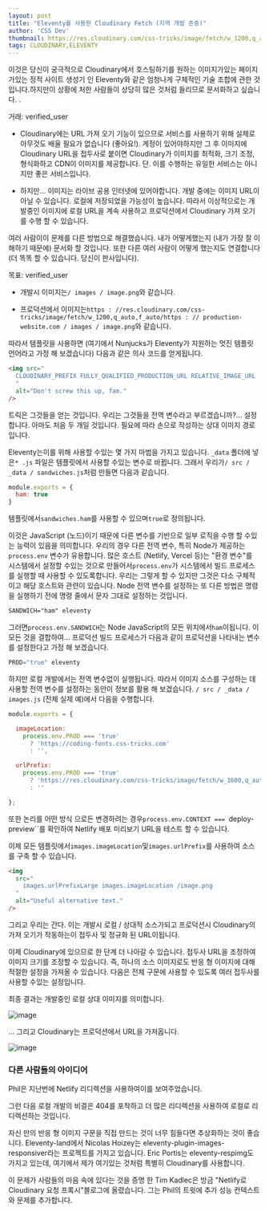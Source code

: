```yaml
---
layout: post
title: "Eleventy를 사용한 Cloudinary Fetch (지역 개발 존중)"
author: 'CSS Dev'
thumbnail: https://res.cloudinary.com/css-tricks/image/fetch/w_1200,q_auto,f_auto/https://css-tricks.com/wp-content/uploads/2020/11/eleventy-cloudinary.png
tags: CLOUDINARY,ELEVENTY
---
```



이것은 당신이 궁극적으로 Cloudinary에서 호스팅하기를 원하는 이미지가있는 페이지가있는 정적 사이트 생성기 인 Eleventy와 같은 엄청나게 구체적인 기술 조합에 관한 것입니다.하지만이 상황에 처한 사람들이 상당히 많은 것처럼 들리므로 문서화하고 싶습니다.
 .
 

거래:
 verified_user

- Cloudinary에는 URL 가져 오기 기능이 있으므로 서비스를 사용하기 위해 실제로 아무것도 배울 필요가 없습니다 (좋아요!).
 계정이 있어야하지만 그 후 이미지에 Cloudinary URL을 접두사로 붙이면 Cloudinary가 이미지를 최적화, 크기 조정, 형식화하고 CDN이 이미지를 제공합니다.
 단.
 이를 수행하는 유일한 서비스는 아니지만 좋은 서비스입니다.
 
- 하지만… 이미지는 라이브 공용 인터넷에 있어야합니다.
 개발 중에는 이미지 URL이 아닐 수 있습니다.
 로컬에 저장되었을 가능성이 높습니다.
 따라서 이상적으로는 개발중인 이미지에 로컬 URL을 계속 사용하고 프로덕션에서 Cloudinary 가져 오기를 수행 할 수 있습니다.
 

여러 사람이이 문제를 다른 방법으로 해결했습니다.
 내가 어떻게했는지 (내가 가장 잘 이해하기 때문에) 문서화 할 것입니다. 또한 다른 여러 사람이 어떻게 했는지도 연결합니다 (더 똑똑 할 수 있습니다. 당신이 판사입니다).
 

목표:
 verified_user

- 개발시 이미지는`/ images / image.png`와 같습니다.
 
- 프로덕션에서 이미지는`https : //res.cloudinary.com/css-tricks/image/fetch/w_1200,q_auto,f_auto/https : // production-website.com / images / image.png`와 같습니다.
 

따라서 템플릿을 사용하면 (여기에서 Nunjucks가 Eleventy가 지원하는 멋진 템플릿 언어라고 가정 해 보겠습니다) 다음과 같은 의사 코드를 얻게됩니다.
 

```html
<img src="
  CLOUDINARY_PREFIX FULLY_QUALIFIED_PRODUCTION_URL RELATIVE_IMAGE_URL
  "
  alt="Don't screw this up, fam."
/>
```

트릭은 그것들을 얻는 것입니다. 우리는 그것들을 전역 변수라고 부르겠습니까?… 설정합니다.
 아마도 처음 두 개일 것입니다.
 필요에 따라 손으로 작성하는 상대 이미지 경로입니다.
 

Eleventy는이를 위해 사용할 수있는 몇 가지 마법을 가지고 있습니다.
 `_data` 폴더에 넣은`* .js` 파일은 템플릿에서 사용할 수있는 변수로 바뀝니다.
 그래서 우리가`/ src / _data / sandwiches.js`처럼 만들면 다음과 같습니다.
 

```js
module.exports = {
  ham: true
}
```

템플릿에서`sandwiches.ham`를 사용할 수 있으며`true`로 정의됩니다.
 

이것은 JavaScript (노드)이기 때문에 다른 변수를 기반으로 일부 로직을 수행 할 수있는 능력이 있음을 의미합니다.
 우리의 경우 다른 전역 변수, 특히 Node가 제공하는`process.env` 변수가 유용합니다.
 많은 호스트 (Netlify, Vercel 등)는 "환경 변수"를 시스템에서 설정할 수있는 것으로 만들어서`process.env`가 시스템에서 빌드 프로세스를 실행할 때 사용할 수 있도록합니다.
 우리는 그렇게 할 수 있지만 그것은 다소 구체적이고 해당 호스트와 관련이 있습니다.
 Node 전역 변수를 설정하는 또 다른 방법은 명령을 실행하기 전에 명령 줄에서 문자 그대로 설정하는 것입니다.
 

```html
SANDWICH="ham" eleventy
```

그러면`process.env.SANDWICH`는 Node JavaScript의 모든 위치에서`ham`이됩니다.
 이 모든 것을 결합하여… 프로덕션 빌드 프로세스가 다음과 같이 프로덕션을 나타내는 변수를 설정한다고 가정 해 보겠습니다.
 

```js
PROD="true" eleventy
```

하지만 로컬 개발에서는 전역 변수없이 실행됩니다.
 따라서 이미지 소스를 구성하는 데 사용할 전역 변수를 설정하는 동안이 정보를 활용 해 보겠습니다.
 `/ src / _data / images.js` (전체 실제 예)에서 다음을 수행합니다.
 

```js
module.exports = {

  imageLocation:
    process.env.PROD === 'true' 
      ? 'https://coding-fonts.css-tricks.com' 
      : '',

  urlPrefix:
    process.env.PROD === 'true'
      ? 'https://res.cloudinary.com/css-tricks/image/fetch/w_1600,q_auto,f_auto/'
      : ''

};
```

또한 논리를 어떤 방식 으로든 변경하려는 경우`process.env.CONTEXT === `deploy-preview``를 확인하여 Netlify 배포 미리보기 URL을 테스트 할 수 있습니다.
 

이제 모든 템플릿에서`images.imageLocation`및`images.urlPrefix`를 사용하여 소스를 구축 할 수 있습니다.
 

```html
<img 
  src="
    images.urlPrefixLarge images.imageLocation /image.png
  "
  alt="Useful alternative text."
/>
```

그리고 우리는 간다.
 이는 개발시 로컬 / 상대적 소스가되고 프로덕션시 Cloudinary의 가져 오기가 작동하는이 접두사 및 정규화 된 URL이됩니다.
 

이제 Cloudinary에 있으므로 한 단계 더 나아갈 수 있습니다.
 접두사 URL을 조정하여 이미지 크기를 조정할 수 있습니다. 즉, 하나의 소스 이미지로도 반응 형 이미지에 대해 적절한 설정을 가져올 수 있습니다.
 다음은 전체 구문에 사용할 수 있도록 여러 접두사를 사용할 수있는 설정입니다.
 

최종 결과는 개발중인 로컬 상대 이미지를 의미합니다.
 

![image](https://i0.wp.com/css-tricks.com/wp-content/uploads/2020/11/Screen-Shot-2020-11-24-at-4.18.37-PM.png?resize=649%2C668&ssl=1)

… 그리고 Cloudinary는 프로덕션에서 URL을 가져옵니다.
 

![image](https://i0.wp.com/css-tricks.com/wp-content/uploads/2020/11/Screen-Shot-2020-11-24-at-4.18.51-PM.png?resize=645%2C628&ssl=1)

### 다른 사람들의 아이디어
 

Phil은 지난번에 Netlify 리디렉션을 사용하여이를 보여주었습니다.
 

그런 다음 로컬 개발의 비결은 404를 포착하고 더 많은 리디렉션을 사용하여 로컬로 리디렉션하는 것입니다.
 

자신 만의 반응 형 이미지 구문을 직접 만드는 것이 너무 힘들다면 추상화하는 것이 좋습니다.
 Eleventy-land에서 Nicolas Hoizey는 eleventy-plugin-images-responsiver라는 프로젝트를 가지고 있습니다.
 Eric Portis는 eleventy-respimg도 가지고 있는데, 여기에서 제가 여기있는 것처럼 특별히 Cloudinary를 사용합니다.
 

이 문제가 사람들의 마음 속에 있다는 것을 증명 한 Tim Kadlec은 방금 "Netlify로 Cloudinary 요청 프록시"블로그에 올렸습니다.
 그는 Phil의 트윗에 추가 성능 컨텍스트와 문제를 추가합니다.
 